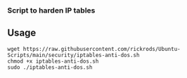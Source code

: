 ### Script to harden IP tables

## Usage
```
wget https://raw.githubusercontent.com/rickrods/Ubuntu-Scripts/main/security/iptables-anti-dos.sh
chmod +x iptables-anti-dos.sh
sudo ./iptables-anti-dos.sh
```
